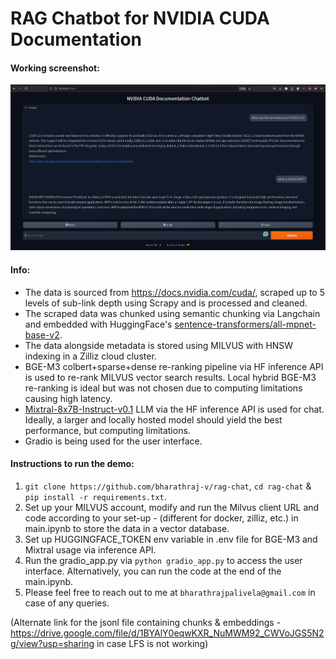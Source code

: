 # RAG Chatbot for NVIDIA CUDA Documentation

#### Working screenshot:

<p align="center">
<img src="working_screenshot.png" width="800">
</p>


#### Info:
* The data is sourced from https://docs.nvidia.com/cuda/, scraped up to 5 levels of sub-link depth using Scrapy and is processed and cleaned.
* The scraped data was chunked using semantic chunking via Langchain and embedded with HuggingFace's [sentence-transformers/all-mpnet-base-v2](https://huggingface.co/sentence-transformers/all-mpnet-base-v2). 
* The data alongside metadata is stored using MILVUS with HNSW indexing in a Zilliz cloud cluster.
* BGE-M3 colbert+sparse+dense re-ranking pipeline via HF inference API is used to re-rank MILVUS vector search results. Local hybrid BGE-M3 re-ranking is ideal but was not chosen due to computing limitations causing high latency.
* [Mixtral-8x7B-Instruct-v0.1](https://huggingface.co/mistralai/Mixtral-8x7B-Instruct-v0.1) LLM via the HF inference API is used for chat. Ideally, a larger and locally hosted model should yield the best performance, but computing limitations.
* Gradio is being used for the user interface.

#### Instructions to run the demo:
1. `git clone https://github.com/bharathraj-v/rag-chat`, `cd rag-chat` & `pip install -r requirements.txt`.
2. Set up your MILVUS account, modify and run the Milvus client URL and code according to your set-up - (different for docker, zilliz, etc.) in main.ipynb to store the data in a vector database.
3. Set up HUGGINGFACE_TOKEN env variable in .env file for BGE-M3 and Mixtral usage via inference API.
4. Run the gradio_app.py via `python gradio_app.py` to access the user interface. Alternatively, you can run the code at the end of the main.ipynb.
5. Please feel free to reach out to me at `bharathrajpalivela@gmail.com` in case of any queries.

(Alternate link for the jsonl file containing chunks & embeddings - https://drive.google.com/file/d/1BYAlY0eqwKXR_NuMWM92_CWVoJGS5N2g/view?usp=sharing in case LFS is not working)
